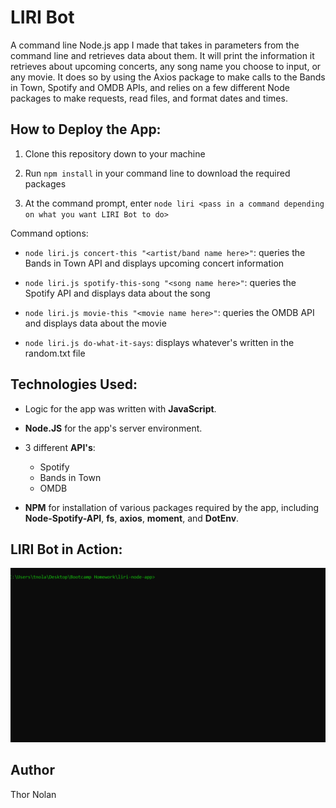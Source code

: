 LIRI Bot
==============================================

A command line Node.js app I made that takes in parameters from the command line and retrieves data about them. It will print the information it retrieves about upcoming concerts, any song name you choose to input, or any movie. It does so by using the Axios package to make calls to the Bands in Town, Spotify and OMDB APIs, and relies on a few different Node packages to make requests, read files, and format dates and times.

## How to Deploy the App:

1. Clone this repository down to your machine
   
2. Run `npm install` in your command line to download the required packages
   
3. At the command prompt, enter `node liri <pass in a command depending on what you want LIRI Bot to do>`
   
  Command options: 

+ `node liri.js concert-this "<artist/band name here>"`: queries the Bands in Town API and displays upcoming concert information
  
+ `node liri.js spotify-this-song "<song name here>"`: queries the Spotify API and displays data about the song
  
+ `node liri.js movie-this "<movie name here>"`: queries the OMDB API and displays data about the movie
  
+ `node liri.js do-what-it-says`: displays whatever's written in the random.txt file

## Technologies Used:

+ Logic for the app was written with **JavaScript**.
  
+ **Node.JS** for the app's server environment.
  
+ 3 different **API's**: 
  + Spotify
  + Bands in Town
  + OMDB
  
+ **NPM** for installation of various packages required by the app, including **Node-Spotify-API**, **fs**, **axios**, **moment**, and **DotEnv**.

## LIRI Bot in Action:

![demo gif](/LIRI-demo.gif "Demo GIF")

## Author

Thor Nolan